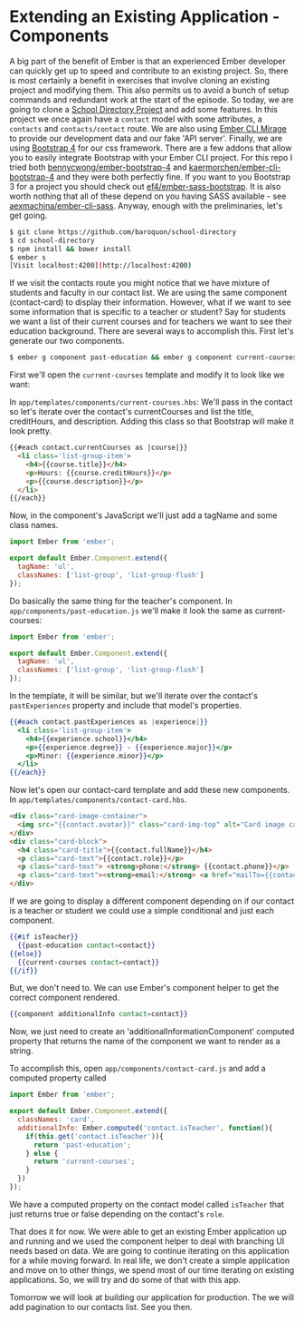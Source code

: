 # Extending an Existing Application - Components

A big part of the benefit of Ember is that an experienced Ember developer can quickly get up to speed and contribute to an existing project. So, there is most certainly a benefit in exercises that involve cloning an existing project and modifying them. This also permits us to avoid a bunch of setup commands and redundant work at the start of the episode. So today, we are going to clone a [School Directory Project](https://github.com/baroquon/school-directory) and add some features. In this project we once again have a `contact` model with some attributes, a `contacts` and `contacts/contact` route. We are also using [Ember CLI Mirage](http://www.ember-cli-mirage.com/) to provide our development data and our fake 'API server'. Finally, we are using [Bootstrap 4](http://v4-alpha.getbootstrap.com/) for our css framework. There are a few addons that allow you to easily integrate Bootstrap with your Ember CLI project. For this repo I tried both [bennycwong/ember-bootstrap-4](https://github.com/bennycwong/ember-bootstrap-4) and [kaermorchen/ember-cli-bootstrap-4](https://github.com/kaermorchen/ember-cli-bootstrap-4) and they were both perfectly fine. If you want to you Bootstrap 3 for a project you should check out [ef4/ember-sass-bootstrap](https://github.com/ef4/ember-sass-bootstrap). It is also worth nothing that all of these depend on you having SASS available - see [aexmachina/ember-cli-sass](https://github.com/aexmachina/ember-cli-sass). Anyway, enough with the preliminaries, let's get going.

```sh
$ git clone https://github.com/baroquon/school-directory
$ cd school-directory
$ npm install && bower install
$ ember s
[Visit localhost:4200](http://localhost:4200)
```

If we visit the contacts route you might notice that we have  mixture of students and faculty in our contact list. We are using the same component (contact-card) to display their information. However, what if we want to see some information that is specific to a teacher or student? Say for students we want a list of their current courses and for teachers we want to see their education background. There are several ways to accomplish this. First let's generate our two components.

```sh
$ ember g component past-education && ember g component current-courses
```

First we'll open the `current-courses` template and modify it to look like we want:

In `app/templates/components/current-courses.hbs`: We'll pass in the contact so let's iterate over the contact's currentCourses and list the title, creditHours, and description. Adding this class so that Bootstrap will make it look pretty.

```html
{{#each contact.currentCourses as |course|}}
  <li class='list-group-item'>
    <h4>{{course.title}}</h4>
    <p>Hours: {{course.creditHours}}</p>
    <p>{{course.description}}</p>
  </li>
{{/each}}
```

Now, in the component's JavaScript we'll just add a tagName and some class names.

```JavaScript
import Ember from 'ember';

export default Ember.Component.extend({
  tagName: 'ul',
  classNames: ['list-group', 'list-group-flush']
});
```

Do basically the same thing for the teacher's component. In `app/components/past-education.js` we'll make it look the same as current-courses:

```JavaScript
import Ember from 'ember';

export default Ember.Component.extend({
  tagName: 'ul',
  classNames: ['list-group', 'list-group-flush']
});
```

In the template, it will be similar, but we'll iterate over the contact's `pastExperiences` property and include that model's properties.

```hbs
{{#each contact.pastExperiences as |experience|}}
  <li class='list-group-item'>
    <h4>{{experience.school}}</h4>
    <p>{{experience.degree}} - {{experience.major}}</p>
    <p>Minor: {{experience.minor}}</p>
  </li>
{{/each}}
```

Now let's open our contact-card template and add these new components. In `app/templates/components/contact-card.hbs`.

```html
<div class="card-image-container">
  <img src="{{contact.avatar}}" class="card-img-top" alt="Card image cap">
</div>
<div class="card-block">
  <h4 class="card-title">{{contact.fullName}}</h4>
  <p class="card-text">{{contact.role}}</p>
  <p class="card-text"> <strong>phone:</strong> {{contact.phone}}</p>
  <p class="card-text"><strong>email:</strong> <a href="mailTo={{contact.email}}" class="card-link">{{contact.email}}</a> </p>
</div>
```

If we are going to display a different component depending on if our contact is a teacher or student we could use a simple conditional and just each component.

```handlebars
{{#if isTeacher}}
  {{past-education contact=contact}}
{{else}}
  {{current-courses contact=contact}}
{{/if}}
```

But, we don't need to. We can use Ember's component helper to get the correct component rendered.

```hbs
{{component additionalInfo contact=contact}}
```

Now, we just need to create an 'additionalInformationComponent' computed property that returns the name of the component we want to render as a string.

To accomplish this, open `app/components/contact-card.js` and add a computed property called

```JavaScript
import Ember from 'ember';

export default Ember.Component.extend({
  classNames: 'card',
  additionalInfo: Ember.computed('contact.isTeacher', function(){
    if(this.get('contact.isTeacher')){
      return 'past-education';
    } else {
      return 'current-courses';
    }
  })
});
```

We have a computed property on the contact model called `isTeacher` that just returns true or false depending on the contact's `role`.

That does it for now. We were able to get an existing Ember application up and running and we used the component helper to  deal with branching UI needs based on data. We are going to continue iterating on this application for a while moving forward. In real life, we don't create a simple application and move on to other things, we spend most of our time iterating on existing applications. So, we will try and do some of that with this app.

Tomorrow we will look at building our application for production. The we will add pagination to our contacts list. See you then.
